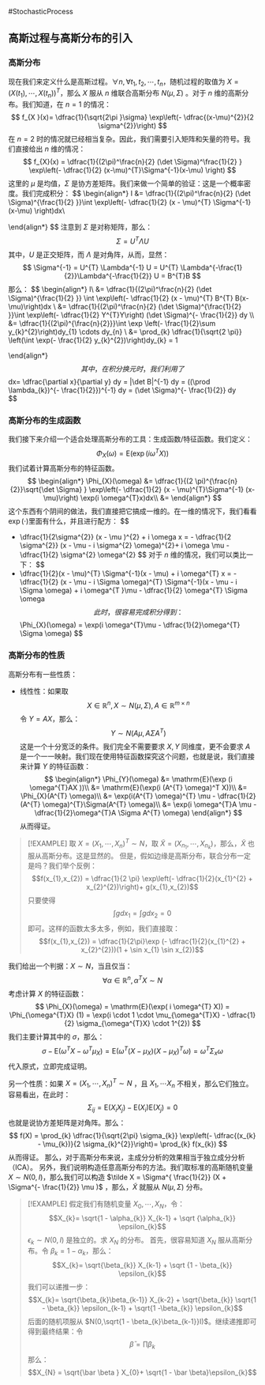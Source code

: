 #StochasticProcess 

## 高斯过程与高斯分布的引入
### 高斯分布
现在我们来定义什么是高斯过程。$\forall n,\forall t_{1}, t_{2},\cdots,t_{n}$，随机过程的取值为 $X = (X(t_{1}),\cdots,X(t_{n}))^{T}$，那么 $X$ 服从 $n$ 维联合高斯分布 $N(\mu,\Sigma)$ 。对于 $n$ 维的高斯分布。我们知道，在 $n=1$ 的情况：
$$
f_{X }(x)= \dfrac{1}{\sqrt{2\pi }\sigma} \exp\left(- \dfrac{(x-\mu)^{2}}{2 \sigma^{2}}\right)
$$
在 $n=2$ 时的情况就已经相当复杂。因此，我们需要引入矩阵和矢量的符号。我们直接给出 $n$ 维的情况：
$$
f_{X}(x) = \dfrac{1}{(2\pi)^\frac{n}{2} (\det \Sigma)^\frac{1}{2} } \exp\left(- \dfrac{1}{2} (x-\mu)^{T}\Sigma^{-1}(x-\mu) \right)
$$
这里的 $\mu$ 是均值，$\Sigma$ 是协方差矩阵。我们来做一个简单的验证：这是一个概率密度。我们完成积分：
$$
\begin{align*}
I 
&=  \dfrac{1}{(2\pi)^\frac{n}{2} (\det \Sigma)^{\frac{1}{2} }}\int \exp\left(- \dfrac{1}{2} (x - \mu)^{T} \Sigma^{-1}(x-\mu) \right)dx\\

\end{align*}
$$
注意到 $\Sigma$ 是对称矩阵，那么：
$$
\Sigma = U^{T} \Lambda U
$$
其中，$U$ 是正交矩阵，而 $\Lambda$ 是对角阵，从而，显然：
$$
\Sigma^{-1} = U^{T} \Lambda^{-1} U = U^{T} \Lambda^{-\frac{1}{2}}\Lambda^{-\frac{1}{2}} U = B^{T}B
$$
 那么：
 $$
\begin{align*}
I\\
&= \dfrac{1}{(2\pi)^\frac{n}{2} (\det \Sigma)^{\frac{1}{2} }} \int \exp\left(- \dfrac{1}{2} (x - \mu)^{T} B^{T} B(x-\mu)\right)dx \\
&=  \dfrac{1}{(2\pi)^\frac{n}{2} (\det \Sigma)^{\frac{1}{2} }}\int \exp\left(- \dfrac{1}{2} Y^{T}Y\right)  (\det \Sigma)^{- \frac{1}{2}} dy  \\\\
&= \dfrac{1}{(2\pi)^{\frac{n}{2}}}\int \exp \left(- \frac{1}{2}\sum y_{k}^{2}\right)dy_{1} \cdots dy_{n} \\
&= \prod_{k} \dfrac{1}{\sqrt{2 \pi}} \left(\int \exp(- \frac{1}{2} y_{k}^{2})\right)dy_{k} = 1

\end{align*}
$$
其中，在积分换元时，我们利用了
$$
dx= \dfrac{\partial x}{\partial y} dy  = |\det B|^{-1} dy  = ((\prod  \lambda_{k})^{- \frac{1}{2}})^{-1} dy = (\det \Sigma)^{- \frac{1}{2}} dy  
$$

### 高斯分布的生成函数
我们接下来介绍一个适合处理高斯分布的工具：生成函数/特征函数。我们定义：
$$
\Phi_{X}(\omega) = \mathrm{E}( \exp (i \omega^{T}X))
$$
我们试着计算高斯分布的特征函数。
$$
\begin{align*}
\Phi_{X}(\omega) &= \dfrac{1}{(2 \pi)^{\frac{n}{2}}\sqrt{\det \Sigma} } \exp\left(- \dfrac{1}{2} (x - \mu)^{T}\Sigma^{-1} (x-\mu)\right) \exp(i \omega^{T}x)dx\\
&= 
\end{align*}
$$
这个东西有个阴间的做法，我们直接把它搞成一维的。在一维的情况下，我们看看 $\exp(\cdot)$里面有什么，并且进行配方：
$$
- \dfrac{1}{2\sigma^{2}} (x - \mu )^{2} + i \omega x = - \dfrac{1}{2 \sigma^{2}} (x - \mu - i \sigma^{2} \omega)^{2}+ i \omega \mu - \dfrac{1}{2} \sigma^{2} \omega^{2}
$$
对于 $n$ 维的情况，我们可以类比一下：
$$
- \dfrac{1}{2}(x - \mu)^{T} \Sigma^{-1}(x - \mu) + i \omega^{T} x  = -  \dfrac{1}{2} (x - \mu - i \Sigma \omega)^{T} \Sigma^{-1}(x - \mu - i \Sigma \omega) + i \omega^{T }\mu  - \dfrac{1}{2} \omega^{T} \Sigma \omega
$$
此时，很容易完成积分得到：
$$
\Phi_{X}(\omega) = \exp(i \omega^{T}\mu  - \dfrac{1}{2}\omega^{T} \Sigma \omega)
$$

### 高斯分布的性质
高斯分布有一些性质：
- 线性性：如果取
$$
X \in \mathbb{R}^{n}, X \sim N(\mu , \Sigma) , A  \in  \mathbb{R}^{m \times n } 
$$
令 $Y = AX$，那么：
$$
Y \sim N(A \mu, A \Sigma A^{T})
$$
这是一个十分宽泛的条件。我们完全不需要要求 $X,Y$ 同维度，更不会要求 $A$ 是一个一一映射。我们现在使用特征函数探究这个问题，也就是说，我们直接来计算 $Y$ 的特征函数：
$$
\begin{align*}
\Phi_{Y}(\omega) &=  \mathrm{E}(\exp (i \omega^{T}AX ))\\
&= \mathrm{E}(\exp(i (A^{T} \omega)^T X))\\
&= \Phi_{X}(A^{T} \omega)\\
&= \exp(i(A^{T} \omega)^{T} \mu - \dfrac{1}{2} (A^{T} \omega)^{T}\Sigma(A^{T} \omega)\\
&= \exp(i \omega^{T}A \mu - \dfrac{1}{2}\omega^{T}A \Sigma A^{T} \omega)
\end{align*}
$$
从而得证。

>[!EXAMPLE]
>取 $X = (X_{1},\cdots, X_{n})^{T} \sim N$，取 $\tilde X = (X_{n_{1}},\cdots,X_{n_{k}})$，那么，$\tilde X$ 也服从高斯分布。这是显然的。
>但是，假如边缘是高斯分布，联合分布一定是吗？我们举个反例：
> $$f(x_{1},x_{2}) = \dfrac{1}{2 \pi} \exp\left(- \dfrac{1}{2}(x_{1}^{2} + x_{2}^{2})\right)+ g(x_{1},x_{2})$$
> 只要使得 
> $$\int g dx_{1} = \int g dx_{2} = 0$$
> 即可。这样的函数太多太多，例如，我们直接取：
> $$f(x_{1},x_{2}) = \dfrac{1}{2\pi}\exp (- \dfrac{1}{2}(x_{1}^{2} + x_{2}^{2}))(1 +  \sin x_{1} \sin x_{2})$$

我们给出一个判据：$X \sim N$，当且仅当：
$$
\forall  \alpha \in  \mathbb{R}^{n} , \alpha^{T}X \sim N
$$
考虑计算 $X$ 的特征函数：
$$
\Phi_{X}(\omega) = \mathrm{E}(\exp( i \omega^{T} X)) = \Phi_{\omega^{T}X} (1) = \exp(i \cdot 1 \cdot \mu_{\omega^{T}X} - \dfrac{1}{2} \sigma_{\omega^{T}X} \cdot 1^{2})
$$
我们主要计算其中的 $\sigma$，那么：
$$
\sigma - \mathrm{E}(\omega^{T}X - \omega^{T} \mu_{X })= \mathrm{E}(\omega^{T} (X - \mu_{X})(X - \mu_{X})^{T}\omega)   = \omega^{T}\Sigma_{x} \omega
$$
代入原式，立即完成证明。

另一个性质：如果 $X = (X_{1},\cdots, X_{n})^{T} \sim N$ ，且 $X_{1},\cdots X_{n}$ 不相关，那么它们独立。
容易看出，在此时：
$$
\Sigma_{ij} = \mathrm{E}(X_{i}X_{j}) - \mathrm{E}(X_{i}) \mathrm{E}(X_{j}) = 0
$$
也就是说协方差矩阵是对角阵。那么：
$$
f(X) = \prod_{k} \dfrac{1}{\sqrt{2\pi} \sigma_{k}} \exp\left(- \dfrac{(x_{k} - \mu_{k})}{2 \sigma_{k}^{2}}\right)= \prod_{k} f(x_{k}) 
$$
从而得证。
那么，对于高斯分布来说，主成分分析的效果相当于独立成分分析（ICA）。
另外，我们说明构造任意高斯分布的方法。我们取标准的高斯随机变量 $X \sim N(0,I)$，那么我们可以构造 $\tilde X = \Sigma^{ \frac{1}{2}} (X + \Sigma^{- \frac{1}{2}} \mu )$ ，那么，$\tilde X$ 就服从 $N(\mu,\Sigma)$ 分布。

>[!EXAMPLE]
>假定我们有随机变量 $X_{0},\cdots ,X_{N}$，令：
> $$X_{k}= \sqrt{1 - \alpha_{k}} X_{k-1} + \sqrt {\alpha_{k}} \epsilon_{k}$$
> $\epsilon_{k} \sim N(0,I)$ 是独立的。求 $X_{N}$ 的分布。
> 首先，很容易知道 $X_{N}$ 服从高斯分布。令 $\beta_{k} = 1 - \alpha_{k}$，那么：
> $$X_{k}= \sqrt{\beta_{k}} X_{k-1} + \sqrt {1 - \beta_{k}} \epsilon_{k}$$
> 我们可以递推一步： $$X_{k}= \sqrt{\beta_{k}\beta_{k-1}} X_{k-2} + \sqrt{\beta_{k}} \sqrt{1 - \beta_{k}} \epsilon_{k-1} + \sqrt{1 -\beta_{k}} \epsilon_{k}$$
> 后面的随机项服从 $N(0,\sqrt{1 - \beta_{k}\beta_{k-1}}I)$。继续递推即可得到最终结果：令
> $$\bar \beta = \prod \beta_{k}$$
> 那么：
> $$X_{N} = \sqrt{\bar \beta } X_{0}+ \sqrt{1 - \bar \beta}\epsilon_{k}$$

















